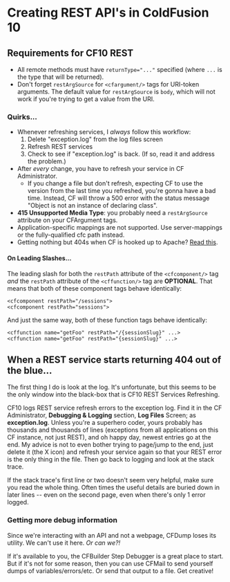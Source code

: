 # Creating REST API's in ColdFusion 10

## Requirements for CF10 REST

* All remote methods must have `returnType="..."` specified (where `...` is the type that will be returned).
* Don't forget `restArgSource` for `<cfargument/>` tags for URI-token arguments. The default value for `restArgSource` is `body`, which will not work if you're trying to get a value from the URI.

### Quirks...

* Whenever refreshing services, I _always_ follow this workflow:
   1. Delete "exception.log" from the log files screen
   1. Refresh REST services
   1. Check to see if "exception.log" is back. (If so, read it and address the problem.)
* After _every_ change, you have to refresh your service in CF Administrator.
  * If you change a file but don't refresh, expecting CF to use the version from the last time you refreshed, you're gonna have a bad time. Instead, CF will throw a 500 error with the status message "Object is not an instance of declaring class".
* **415 Unsupported Media Type**: you probably need a `restArgSource` attribute on your CFArgument tags.
* Application-specific mappings are not supported. Use server-mappings or the fully-qualified cfc path instead.
* Getting nothing but 404s when CF is hooked up to Apache? [Read this][1].

#### On Leading Slashes...

The leading slash for both the `restPath` attribute of the `<cfcomponent/>` tag _and_ the `restPath` attribute of the `<cffunction/>` tag are **OPTIONAL**. That means that both of these component tags behave identically:

	<cfcomponent restPath="/sessions">
	<cfcomponent restPath="sessions">

And just the same way, both of these function tags behave identically:

	<cffunction name="getFoo" restPath="/{sessionSlug}" ...>
	<cffunction name="getFoo" restPath="{sessionSlug}" ...>


## When a REST service starts returning 404 out of the blue...

The first thing I do is look at the log. It's unfortunate, but this seems to be the only window into the black-box that is CF10 REST Services Refreshing.

CF10 logs REST service refresh errors to the exception log. Find it in the CF Administrator, **Debugging & Logging** section, **Log Files** Screen; as **exception.log**. Unless you're a superhero coder, yours probably has thousands and thousands of lines (exceptions from all applications on this CF instance, not just REST), and oh happy day, newest entries go at the end. My advice is not to even bother trying to page/jump to the end, just delete it (the X icon) and refresh your service again so that your REST error is the only thing in the file. Then go back to logging and look at the stack trace.

If the stack trace's first line or two doesn't seem very helpful, make sure you read the whole thing. Often times the useful details are buried down in later lines -- even on the second page, even when there's only 1 error logged.

### Getting more debug information

Since we're interacting with an API and not a webpage, CFDump loses its utility. We can't use it here. _Or can we?!_

If it's available to you, the CFBuilder Step Debugger is a great place to start. But if it's not for some reason, then you can use CFMail to send yourself dumps of variables/errors/etc. Or send that output to a file. Get creative!


[1]:http://fusiongrokker.com/post/getting-nothing-but-404-s-for-coldfusion-10-rest-on-apache
